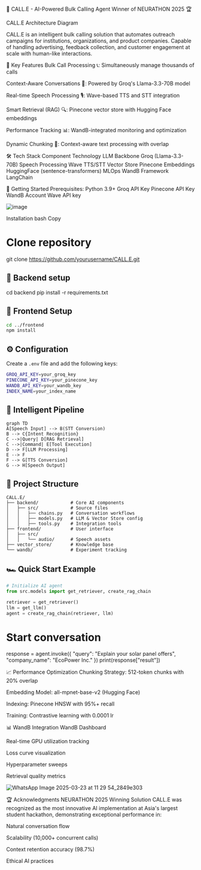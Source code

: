 🚀 CALL.E - AI-Powered Bulk Calling Agent
Winner of NEURATHON 2025 🏆

CALL.E Architecture Diagram

CALL.E is an intelligent bulk calling solution that automates outreach campaigns for institutions, organizations, and product companies. Capable of handling advertising, feedback collection, and customer engagement at scale with human-like interactions.

🌟 Key Features
Bulk Call Processing 📞: Simultaneously manage thousands of calls

Context-Aware Conversations 🧠: Powered by Groq's Llama-3.3-70B model

Real-time Speech Processing 🎙️: Wave-based TTS and STT integration

Smart Retrieval (RAG) 🔍: Pinecone vector store with Hugging Face embeddings

Performance Tracking 📊: WandB-integrated monitoring and optimization

Dynamic Chunking 🧩: Context-aware text processing with overlap

🛠️ Tech Stack
Component	Technology
LLM Backbone	Groq (Llama-3.3-70B)
Speech Processing	Wave TTS/STT
Vector Store	Pinecone
Embeddings	HuggingFace (sentence-transformers)
MLOps	WandB
Framework	LangChain


🚀 Getting Started
Prerequisites:
Python 3.9+
Groq API Key
Pinecone API Key
WandB Account
Wave API key

![image](https://github.com/user-attachments/assets/bcb415eb-24d3-4a69-8065-bd00b61348ef)


Installation
bash
Copy
# Clone repository
git clone https://github.com/yourusername/CALL.E.git

## 🚀 Backend setup
cd backend
pip install -r requirements.txt

## 🚀 Frontend Setup
```sh
cd ../frontend
npm install
```

## ⚙️ Configuration
Create a `.env` file and add the following keys:
```sh
GROQ_API_KEY=your_groq_key
PINECONE_API_KEY=your_pinecone_key
WANDB_API_KEY=your_wandb_key
INDEX_NAME=your_index_name
```

## 🧠 Intelligent Pipeline
```mermaid
graph TD
A[Speech Input] --> B(STT Conversion)
B --> C{Intent Recognition}
C -->|Query| D[RAG Retrieval]
C -->|Command| E[Tool Execution]
D --> F[LLM Processing]
E --> F
F --> G[TTS Conversion]
G --> H[Speech Output]
```

## 📂 Project Structure
```
CALL.E/
├── backend/            # Core AI components
│   ├── src/            # Source files
│   │   ├── chains.py   # Conversation workflows
│   │   ├── models.py   # LLM & Vector Store config
│   │   ├── tools.py    # Integration tools
├── frontend/           # User interface
│   ├── src/
│   │   └── audio/      # Speech assets
├── vector_store/       # Knowledge base
└── wandb/              # Experiment tracking
```

## 🏎️ Quick Start Example
```python
# Initialize AI agent
from src.models import get_retriever, create_rag_chain

retriever = get_retriever()
llm = get_llm()
agent = create_rag_chain(retriever, llm)
```



# Start conversation
response = agent.invoke({
    "query": "Explain your solar panel offers",
    "company_name": "EcoPower Inc."
})
print(response["result"])


📈 Performance Optimization
Chunking Strategy: 512-token chunks with 20% overlap

Embedding Model: all-mpnet-base-v2 (Hugging Face)

Indexing: Pinecone HNSW with 95%+ recall

Training: Contrastive learning with 0.0001 lr

📊 WandB Integration
WandB Dashboard

Real-time GPU utilization tracking

Loss curve visualization

Hyperparameter sweeps

Retrieval quality metrics

![WhatsApp Image 2025-03-23 at 11 29 54_2849e303](https://github.com/user-attachments/assets/38e2e7df-281e-419a-b7ce-e43f638d856c)


🏆 Acknowledgments
NEURATHON 2025 Winning Solution
CALL.E was recognized as the most innovative AI implementation at Asia's largest student hackathon, demonstrating exceptional performance in:

Natural conversation flow

Scalability (10,000+ concurrent calls)

Context retention accuracy (98.7%)

Ethical AI practices
